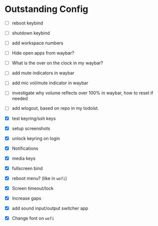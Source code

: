 # Outstanding Config

- [ ] reboot keybind
- [ ] shutdown keybind
- [ ] add workspace numbers
- [ ] Hide open apps from waybar?
- [ ] What is the over on the clock in my waybar?
- [ ] add mute indicators in waybar
- [ ] add mic vol/mute indicator in waybar
- [ ] investigate why volume reflects over 100% in waybar, how to reset if needed
- [ ] add wlogout, based on repo in my todoist.

- [x] test keyring/ssh keys
- [x] setup screenshots
- [x] unlock keyring on login
- [x] Notifications
- [x] media keys
- [x] fullscreen bind
- [x] reboot menu? (like in `wofi`)
- [x] Screen timeout/lock
- [x] Increase gaps
- [x] add sound input/output switcher app
- [x] Change font on `wofi`
